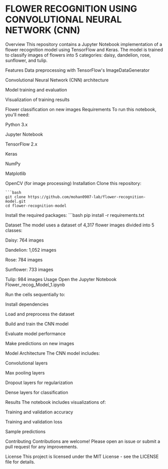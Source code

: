 # FLOWER RECOGNITION USING CONVOLUTIONAL NEURAL NETWORK (CNN) 
Overview
This repository contains a Jupyter Notebook implementation of a flower recognition model using TensorFlow and Keras. The model is trained to classify images of flowers into 5 categories: daisy, dandelion, rose, sunflower, and tulip.

Features
Data preprocessing with TensorFlow's ImageDataGenerator

Convolutional Neural Network (CNN) architecture

Model training and evaluation

Visualization of training results

Flower classification on new images
Requirements
To run this notebook, you'll need:

Python 3.x

Jupyter Notebook

TensorFlow 2.x

Keras

NumPy

Matplotlib

OpenCV (for image processing)
Installation
Clone this repository:

    ```bash
    git clone https://github.com/mohan0907-lab/flower-recognition-model.git
    cd flower-recognition-model

Install the required packages:
    ```bash
    pip install -r requirements.txt

Dataset
The model uses a dataset of 4,317 flower images divided into 5 classes:

Daisy: 764 images

Dandelion: 1,052 images

Rose: 784 images

Sunflower: 733 images

Tulip: 984 images
Usage
Open the Jupyter Notebook Flower_recog_Model_1.ipynb

Run the cells sequentially to:

Install dependencies

Load and preprocess the dataset

Build and train the CNN model

Evaluate model performance

Make predictions on new images

Model Architecture
The CNN model includes:

Convolutional layers

Max pooling layers

Dropout layers for regularization

Dense layers for classification

Results
The notebook includes visualizations of:

Training and validation accuracy

Training and validation loss

Sample predictions

Contributing
Contributions are welcome! Please open an issue or submit a pull request for any improvements.

License
This project is licensed under the MIT License - see the LICENSE file for details.
